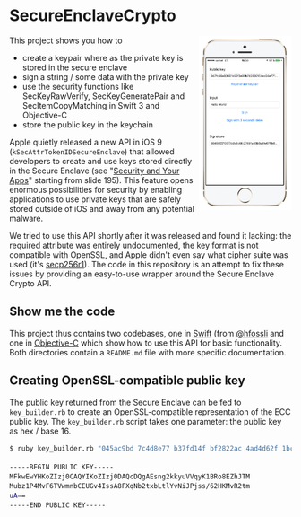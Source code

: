 SecureEnclaveCrypto
===================

<img align="right" alt="" src="SecureEnclaveSwift/SecureEnclaveDemo/screenshot.png" width="33%" />

This project shows you how to
- create a keypair where as the private key is stored in the secure enclave
- sign a string / some data with the private key
- use the security functions like SecKeyRawVerify, SecKeyGeneratePair and SecItemCopyMatching in Swift 3 and Objective-C
- store the public key in the keychain

Apple quietly released a new API in iOS 9 (`kSecAttrTokenIDSecureEnclave`) that allowed developers to create and use keys stored directly in the Secure Enclave (see "[Security and Your Apps](https://developer.apple.com/videos/play/wwdc2015/706/)" starting from slide 195). This feature opens enormous possibilities for security by enabling applications to use private keys that are safely stored outside of iOS and away from any potential malware.

We tried to use this API shortly after it was released and found it lacking: the required attribute was entirely undocumented, the key format is not compatible with OpenSSL, and Apple didn't even say what cipher suite was used (it's [secp256r1](https://www.ietf.org/rfc/rfc5480.txt)). The code in this repository is an attempt to fix these issues by providing an easy-to-use wrapper around the Secure Enclave Crypto API.

## Show me the code

This project thus contains two codebases, one in [Swift](SecureEnclaveSwift) (from [@hfossli](https://github.com/hfossli) and one in [Objective-C](SecureEnclaveObjective-C) which show how to use this API for basic functionality. Both directories contain a `README.md` file with more specific documentation.



## Creating OpenSSL-compatible public key
The public key returned from the Secure Enclave can be fed to `key_builder.rb` to create an OpenSSL-compatible representation of the ECC public key. The `key_builder.rb` script takes one parameter: the public key as hex / base 16.

```bash
$ ruby key_builder.rb "045ac9bd 7c4d8e77 b37fd14f bf2822ac 4ad4d62f 1bce4019 60bdbdc7 1102da0c 78603266 7dd0fe8b 2a847135 1d1d0e01 a2cd019e ab9c4b7c 9a3fed15 1f20bcc2 9a"

-----BEGIN PUBLIC KEY-----
MFkwEwYHKoZIzj0CAQYIKoZIzj0DAQcDQgAEsng2kkyuVVqyK1BRo8EZhJTM
Mubz1P4MvF6TVwmnbCEUGv4IssA8FXqNb2txbLtlYvNiJPjss/62HKMvR2tm
uA==
-----END PUBLIC KEY-----
```
